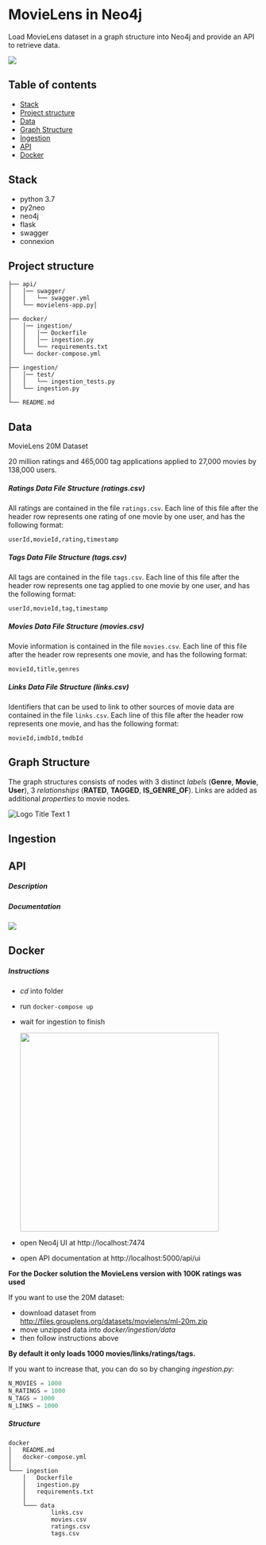 # MovieLens in Neo4j

Load MovieLens dataset in a graph structure into Neo4j and provide an API to retrieve data.

![](https://i.imgur.com/uHgJsHp.png)

## Table of contents

 * [Stack](#stack)
 * [Project structure](#project-structure)
 * [Data](#data)
 * [Graph Structure](#graph-structure)
 * [Ingestion](#ingestion)
 * [API](#api)
 * [Docker](#docker)


## Stack

 * python 3.7
 * py2neo
 * neo4j
 * flask
 * swagger
 * connexion

## Project structure

```
├── api/
│   │── swagger/
│   │   └── swagger.yml
│   └── movielens-app.py│
│      
├── docker/
│   │── ingestion/
│   │   │── Dockerfile
│   │   │── ingestion.py
│   │   └── requirements.txt
│   └── docker-compose.yml
│
├── ingestion/
│   │── test/
│   │   └── ingestion_tests.py
│   └── ingestion.py
│
└── README.md
```


## Data

MovieLens 20M Dataset

20 million ratings and 465,000 tag applications applied to 27,000 movies by 138,000 users. 


##### Ratings Data File Structure (ratings.csv)

All ratings are contained in the file `ratings.csv`. Each line of this file after the header row represents one rating of one movie by one user, and has the following format:

    userId,movieId,rating,timestamp
    
##### Tags Data File Structure (tags.csv)

All tags are contained in the file `tags.csv`. Each line of this file after the header row represents one tag applied to one movie by one user, and has the following format:

    userId,movieId,tag,timestamp

##### Movies Data File Structure (movies.csv)

Movie information is contained in the file `movies.csv`. Each line of this file after the header row represents one movie, and has the following format:

    movieId,title,genres
    
##### Links Data File Structure (links.csv)

Identifiers that can be used to link to other sources of movie data are contained in the file `links.csv`. Each line of this file after the header row represents one movie, and has the following format:

    movieId,imdbId,tmdbId
    
## Graph Structure

The graph structures consists of nodes with 3 distinct *labels* (**Genre**, **Movie**, **User**), 3 *relationships* (**RATED**, **TAGGED**, **IS_GENRE_OF**). Links are added as additional *properties* to movie nodes.

![](https://i.imgur.com/PW1GohY.png "Logo Title Text 1")

## Ingestion

## API

##### Description

##### Documentation

![](https://i.imgur.com/4MaEl2w.png)


## Docker

##### Instructions
 
 * *cd* into folder
 * run ``` docker-compose up ```
 * wait for ingestion to finish
 
    <img src="https://i.imgur.com/AoPs8hE.png" width="400">

 * open Neo4j UI at http://localhost:7474
 * open API documentation at http://localhost:5000/api/ui
 


**For the Docker solution the MovieLens version with 100K ratings was used**

If you want to use the 20M dataset:

 * download dataset from http://files.grouplens.org/datasets/movielens/ml-20m.zip 
 * move unzipped data into *docker/ingestion/data*
 * then follow instructions above
 
**By default it only loads 1000 movies/links/ratings/tags.**

If you want to increase that, you can do so by changing *ingestion.py*:

```python
N_MOVIES = 1000
N_RATINGS = 1000
N_TAGS = 1000
N_LINKS = 1000
```
 
##### Structure


```
docker
│   README.md
│   docker-compose.yml    
│
└─── ingestion
    │   Dockerfile
    │   ingestion.py
    │   requirements.txt
    │
    └─── data
            links.csv
            movies.csv
            ratings.csv
            tags.csv
```
